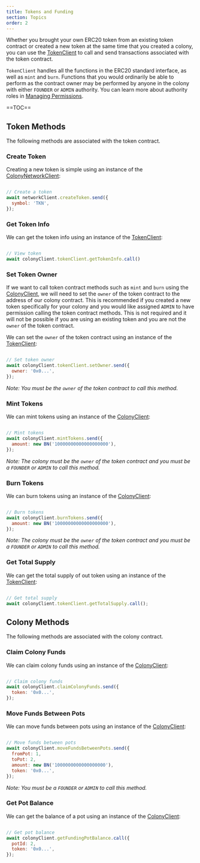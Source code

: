 ```yaml
---
title: Tokens and Funding
section: Topics
order: 2
---
```


Whether you brought your own ERC20 token from an existing token contract or created a new token at the same time that you created a colony, you can use the [TokenClient](/colonyJS/api-tokenclient/) to call and send transactions associated with the token contract.

`TokenClient` handles all the functions in the ERC20 standard interface, as well as `mint` and `burn`. Functions that you would ordinarily be able to perform as the contract owner may be performed by anyone in the colony with either `FOUNDER` or `ADMIN` authority. You can learn more about authority roles in [Managing Permissions](/colonyJS/topics-managing-permissions/).

==TOC==

## Token Methods

The following methods are associated with the token contract.

### Create Token

Creating a new token is simple using an instance of the [ColonyNetworkClient](/colonyjs/api-colonynetworkclient):

```js

// Create a token
await networkClient.createToken.send({
  symbol: 'TKN',
});

```

### Get Token Info

We can get the token info using an instance of the [TokenClient](/colonyjs/api-tokenclient):

```js

// View token
await colonyClient.tokenClient.getTokenInfo.call()

```

### Set Token Owner

If we want to call token contract methods such as `mint` and `burn` using the [ColonyClient](/colonyjs/api-colonyclient), we will need to set the `owner` of the token contract to the address of our colony contract. This is recommended if you created a new token specifically for your colony and you would like assigned `ADMIN` to have permission calling the token contract methods. This is not required and it will not be possible if you are using an existing token and you are not the `owner` of the token contract.

We can set the `owner` of the token contract using an instance of the [TokenClient](/colonyjs/api-tokenclient):

```js

// Set token owner
await colonyClient.tokenClient.setOwner.send({
  owner: '0x0...',
});

```

*Note: You must be the `owner` of the token contract to call this method.*

### Mint Tokens

We can mint tokens using an instance of the [ColonyClient](/colonyjs/api-colonyclient):

```js

// Mint tokens
await colonyClient.mintTokens.send({
  amount: new BN('10000000000000000000'),
});

```

*Note: The colony must be the `owner` of the token contract and you must be a `FOUNDER` or `ADMIN` to call this method.*

### Burn Tokens

We can burn tokens using an instance of the [ColonyClient](/colonyjs/api-colonyclient):

```js

// Burn tokens
await colonyClient.burnTokens.send({
  amount: new BN('10000000000000000000'),
});

```

*Note: The colony must be the `owner` of the token contract and you must be a `FOUNDER` or `ADMIN` to call this method.*

### Get Total Supply

We can get the total supply of out token using an instance of the [TokenClient](/colonyjs/api-tokenclient):

```js

// Get total supply
await colonyClient.tokenClient.getTotalSupply.call();

```

## Colony Methods

The following methods are associated with the colony contract.

### Claim Colony Funds

We can claim colony funds using an instance of the [ColonyClient](/colonyjs/api-colonyclient):

```js

// Claim colony funds
await colonyClient.claimColonyFunds.send({
  token: '0x0...',
});

```

### Move Funds Between Pots

We can move funds between pots using an instance of the [ColonyClient](/colonyjs/api-colonyclient):

```js

// Move funds between pots
await colonyClient.moveFundsBetweenPots.send({
  fromPot: 1,
  toPot: 2,
  amount: new BN('1000000000000000000'),
  token: '0x0...',
});

```

*Note: You must be a `FOUNDER` or `ADMIN` to call this method.*

### Get Pot Balance

We can get the balance of a pot using an instance of the [ColonyClient](/colonyjs/api-colonyclient):

```js

// Get pot balance
await colonyClient.getFundingPotBalance.call({
  potId: 2,
  token: '0x0...',
});

```
